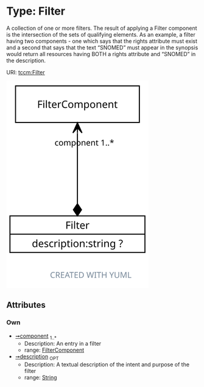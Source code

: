 
# Type: Filter


A collection of one or more filters. The result of applying a Filter component is the intersection of the sets of
qualifying elements. As an example, a filter having two components - one which says that the rights attribute must
exist and a second that says that the text “SNOMED” must appear in the synopsis would return all resources having
BOTH a rights attribute and “SNOMED” in the description.

URI: [tccm:Filter](https://hotecosystem.org/tccm/Filter)


![img](images/Filter.svg)

## Attributes


### Own

 * [➞component](filter__component.md)  <sub>1..*</sub>
    * Description: An entry in a filter
    * range: [FilterComponent](FilterComponent.md)
 * [➞description](filter__description.md)  <sub>OPT</sub>
    * Description: A textual description of the intent and purpose of the filter
    * range: [String](types/String.md)
